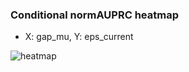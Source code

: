 ### Conditional normAUPRC heatmap

- X: gap_mu, Y: eps_current

![heatmap](/home/elicer/project_0814_2/results/20250817-213107/holdout/conditional_heatmap_gap_mu_vs_eps_current.png)
